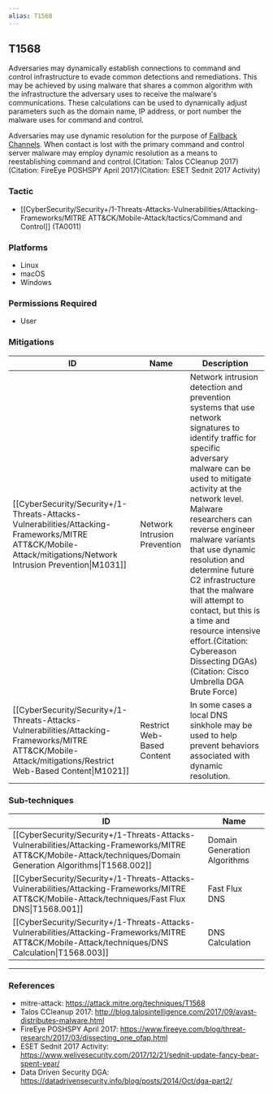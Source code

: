```yaml
---
alias: T1568
---
```


## T1568

Adversaries may dynamically establish connections to command and control infrastructure to evade common detections and remediations. This may be achieved by using malware that shares a common algorithm with the infrastructure the adversary uses to receive the malware's communications. These calculations can be used to dynamically adjust parameters such as the domain name, IP address, or port number the malware uses for command and control.

Adversaries may use dynamic resolution for the purpose of [Fallback Channels](https://attack.mitre.org/techniques/T1008). When contact is lost with the primary command and control server malware may employ dynamic resolution as a means to reestablishing command and control.(Citation: Talos CCleanup 2017)(Citation: FireEye POSHSPY April 2017)(Citation: ESET Sednit 2017 Activity)


### Tactic
- [[CyberSecurity/Security+/1-Threats-Attacks-Vulnerabilities/Attacking-Frameworks/MITRE ATT&CK/Mobile-Attack/tactics/Command and Control]] (TA0011)

### Platforms
- Linux
- macOS
- Windows

### Permissions Required
- User

### Mitigations

| ID | Name | Description |
| --- | --- | --- |
| [[CyberSecurity/Security+/1-Threats-Attacks-Vulnerabilities/Attacking-Frameworks/MITRE ATT&CK/Mobile-Attack/mitigations/Network Intrusion Prevention\|M1031]] | Network Intrusion Prevention | Network intrusion detection and prevention systems that use network signatures to identify traffic for specific adversary malware can be used to mitigate activity at the network level. Malware researchers can reverse engineer malware variants that use dynamic resolution and determine future C2 infrastructure that the malware will attempt to contact, but this is a time and resource intensive effort.(Citation: Cybereason Dissecting DGAs)(Citation: Cisco Umbrella DGA Brute Force) |
| [[CyberSecurity/Security+/1-Threats-Attacks-Vulnerabilities/Attacking-Frameworks/MITRE ATT&CK/Mobile-Attack/mitigations/Restrict Web-Based Content\|M1021]] | Restrict Web-Based Content | In some cases a local DNS sinkhole may be used to help prevent behaviors associated with dynamic resolution. |

### Sub-techniques

| ID | Name |
| --- | --- |
| [[CyberSecurity/Security+/1-Threats-Attacks-Vulnerabilities/Attacking-Frameworks/MITRE ATT&CK/Mobile-Attack/techniques/Domain Generation Algorithms\|T1568.002]] | Domain Generation Algorithms |
| [[CyberSecurity/Security+/1-Threats-Attacks-Vulnerabilities/Attacking-Frameworks/MITRE ATT&CK/Mobile-Attack/techniques/Fast Flux DNS\|T1568.001]] | Fast Flux DNS |
| [[CyberSecurity/Security+/1-Threats-Attacks-Vulnerabilities/Attacking-Frameworks/MITRE ATT&CK/Mobile-Attack/techniques/DNS Calculation\|T1568.003]] | DNS Calculation |


---
### References

- mitre-attack: https://attack.mitre.org/techniques/T1568
- Talos CCleanup 2017: http://blog.talosintelligence.com/2017/09/avast-distributes-malware.html
- FireEye POSHSPY April 2017: https://www.fireeye.com/blog/threat-research/2017/03/dissecting_one_ofap.html
- ESET Sednit 2017 Activity: https://www.welivesecurity.com/2017/12/21/sednit-update-fancy-bear-spent-year/
- Data Driven Security DGA: https://datadrivensecurity.info/blog/posts/2014/Oct/dga-part2/
